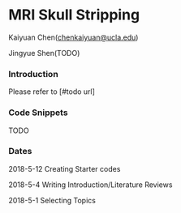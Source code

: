 # MRI Skull Stripping

Kaiyuan Chen(chenkaiyuan@ucla.edu)

Jingyue Shen(TODO)

### Introduction 

Please refer to [#todo url]



### Code Snippets 

TODO



### Dates 

2018-5-12 Creating Starter codes 

2018-5-4 Writing Introduction/Literature Reviews 

2018-5-1 Selecting Topics 